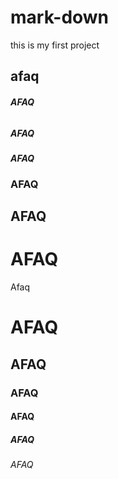 # mark-down
this is my first project
## afaq
###### **AFAQ**
##### ***AFAQ***
#### *AFAQ*
### AFAQ
## AFAQ
# AFAQ
Afaq
# AFAQ
## AFAQ
### AFAQ
#### AFAQ
##### AFAQ
###### AFAQ
